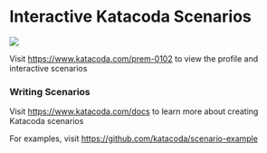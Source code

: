 # Interactive Katacoda Scenarios

[![](http://shields.katacoda.com/katacoda/prem-0102/count.svg)](https://www.katacoda.com/prem-0102 "Get your profile on Katacoda.com")

Visit https://www.katacoda.com/prem-0102 to view the profile and interactive scenarios

### Writing Scenarios
Visit https://www.katacoda.com/docs to learn more about creating Katacoda scenarios

For examples, visit https://github.com/katacoda/scenario-example
